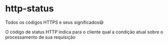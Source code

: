 # http-status
Todos os códigos HTTPS e seus significados😃

O código de status HTTP indica para o cliente qual a condição atual sobre o processamento de sua requisição